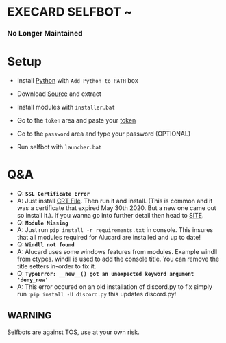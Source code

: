 # EXECARD SELFBOT ~

### **No Longer Maintained**

# Setup
- Install [Python](https://www.python.org/downloads/release/python-390) with `Add Python to PATH` box

- Download [Source](https://github.com/Jeancys/Execard-Selfbot/archive/main.zip) and extract

- Install modules with `installer.bat`

- Go to the `token` area and paste your [token](https://github.com/Tyrrrz/DiscordChatExporter/wiki/Obtaining-Token-and-Channel-IDs#how-to-get-a-user-token)

- Go to the `password` area and type your password (OPTIONAL) 

- Run selfbot with `launcher.bat`

# Q&A
- Q: **`SSL Certificate Error`**
- A: Just install [CRT File](https://crt.sh/?id=2835394). Then run it and install. (This is common and it was a certificate that expired May 30th 2020. But a new one came out so install it.). If you wanna go into further detail then head to [SITE](https://support.sectigo.com/Com_KnowledgeDetailPage?Id=kA03l00000117LT).  
- Q: **`Module Missing`**
- A: Just run `pip install -r requirements.txt` in console. This insures that all modules required for Alucard are installed and up to date!
- Q: **`Windll not found`**
- A: Alucard uses some windows features from modules. Example windll from ctypes. windll is used to add the console title. You can remove the title setters in-order to fix it.
- Q: **`TypeError: __new__() got an unexpected keyword argument 'deny_new'`**
- A: This error occured on an old installation of discord.py to fix simply run :`pip install -U discord.py` this updates discord.py!

## WARNING

Selfbots are against TOS, use at your own risk.
